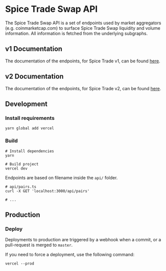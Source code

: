 # Spice Trade Swap API

The Spice Trade Swap API is a set of endpoints used by market aggregators (e.g. coinmarketcap.com) to surface Spice Trade Swap liquidity and volume information. All information is fetched from the underlying subgraphs.

## v1 Documentation

The documentation of the endpoints, for Spice Trade v1, can be found [here](v1-documentation.md).

## v2 Documentation

The documentation of the endpoints, for Spice Trade v2, can be found [here](v2-documentation.md).

## Development

### Install requirements

```shell
yarn global add vercel
```

### Build

```shell
# Install dependencies
yarn

# Build project
vercel dev
```

Endpoints are based on filename inside the `api/` folder.

```shell
# api/pairs.ts
curl -X GET 'localhost:3000/api/pairs'

# ...
```

## Production

### Deploy

Deployments to production are triggered by a webhook when a commit, or a pull-request is merged to `master`.

If you need to force a deployment, use the following command:

```shell
vercel --prod
```
